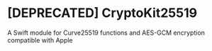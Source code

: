 # [DEPRECATED] CryptoKit25519
A Swift module for Curve25519 functions and AES-GCM encryption compatible with Apple
